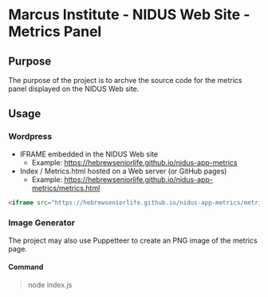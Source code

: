 # Marcus Institute - NIDUS Web Site - Metrics Panel
## Purpose
The purpose of the project is to archve the source code for the metrics panel displayed on the NIDUS Web site.


## Usage

### Wordpress
- IFRAME embedded in the NIDUS Web site
  - Example: https://hebrewseniorlife.github.io/nidus-app-metrics
- Index / Metrics.html hosted on a Web server (or GitHub pages)
  - Example: https://hebrewseniorlife.github.io/nidus-app-metrics/metrics.html

```html
<iframe src="https://hebrewseniorlife.github.io/nidus-app-metrics/metrics.html" scrolling="no" frameBorder="0" style="width: 650px; height: 75px;  overflow: hidden;" allowtransparency="true"></iframe>
```

### Image Generator
The project may also use Puppetteer to create an PNG image of the metrics page.
#### Command
> node index.js
